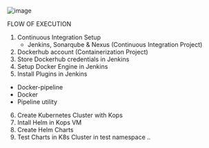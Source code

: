 ![image](https://github.com/user-attachments/assets/0f7b2065-698e-4553-8cd8-df0c162e72c8)

FLOW OF EXECUTION

1. Continuous Integration Setup
   - Jenkins, Sonarqube & Nexus (Continuous Integration Project)
2. Dockerhub account (Containerization Project)
3. Store Dockerhub credentials in Jenkins
4. Setup Docker Engine in Jenkins
5. Install Plugins in Jenkins
  - Docker-pipeline
  - Docker
  - Pipeline utility
6. Create Kubernetes Cluster with Kops
7. Intall Helm in Kops VM
8. Create Helm Charts
9. Test Charts in K8s Cluster in test namespace ..
